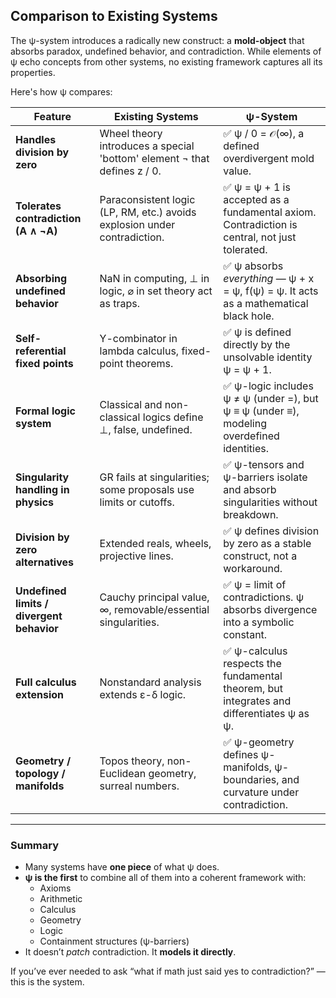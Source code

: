 ## Comparison to Existing Systems

The ψ-system introduces a radically new construct: a **mold-object** that absorbs paradox, undefined behavior, and contradiction. While elements of ψ echo concepts from other systems, no existing framework captures all its properties.

Here's how ψ compares:

| Feature | Existing Systems | ψ-System |
|--------|------------------|----------|
| **Handles division by zero** | Wheel theory introduces a special 'bottom' element ¬ that defines z / 0. | ✅ ψ / 0 = 𝒪(∞), a defined overdivergent mold value. |
| **Tolerates contradiction (A ∧ ¬A)** | Paraconsistent logic (LP, RM, etc.) avoids explosion under contradiction. | ✅ ψ = ψ + 1 is accepted as a fundamental axiom. Contradiction is central, not just tolerated. |
| **Absorbing undefined behavior** | NaN in computing, ⊥ in logic, ⌀ in set theory act as traps. | ✅ ψ absorbs *everything* — ψ + x = ψ, f(ψ) = ψ. It acts as a mathematical black hole. |
| **Self-referential fixed points** | Y-combinator in lambda calculus, fixed-point theorems. | ✅ ψ is defined directly by the unsolvable identity ψ = ψ + 1. |
| **Formal logic system** | Classical and non-classical logics define ⊥, false, undefined. | ✅ ψ-logic includes ψ ≠ ψ (under =), but ψ ≡ ψ (under ≡), modeling overdefined identities. |
| **Singularity handling in physics** | GR fails at singularities; some proposals use limits or cutoffs. | ✅ ψ-tensors and ψ-barriers isolate and absorb singularities without breakdown. |
| **Division by zero alternatives** | Extended reals, wheels, projective lines. | ✅ ψ defines division by zero as a stable construct, not a workaround. |
| **Undefined limits / divergent behavior** | Cauchy principal value, ∞, removable/essential singularities. | ✅ ψ = limit of contradictions. ψ absorbs divergence into a symbolic constant. |
| **Full calculus extension** | Nonstandard analysis extends ε-δ logic. | ✅ ψ-calculus respects the fundamental theorem, but integrates and differentiates ψ as ψ. |
| **Geometry / topology / manifolds** | Topos theory, non-Euclidean geometry, surreal numbers. | ✅ ψ-geometry defines ψ-manifolds, ψ-boundaries, and curvature under contradiction. |

---

### Summary

- Many systems have **one piece** of what ψ does.
- **ψ is the first** to combine all of them into a coherent framework with:
  - Axioms
  - Arithmetic
  - Calculus
  - Geometry
  - Logic
  - Containment structures (ψ-barriers)
- It doesn’t *patch* contradiction. It **models it directly**.

If you’ve ever needed to ask “what if math just said yes to contradiction?” — this is the system.
